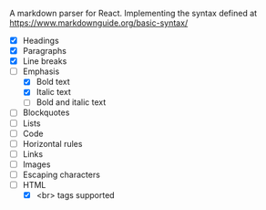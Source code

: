A markdown parser for React. Implementing the syntax defined at https://www.markdownguide.org/basic-syntax/

- [X] Headings
- [X] Paragraphs
- [X] Line breaks
- [ ] Emphasis
  - [X] Bold text
  - [x] Italic text
  - [ ] Bold and italic text
- [ ] Blockquotes
- [ ] Lists
- [ ] Code
- [ ] Horizontal rules
- [ ] Links
- [ ] Images
- [ ] Escaping characters
- [ ] HTML
  - [X] \<br\> tags supported
